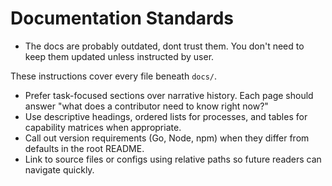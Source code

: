 # Documentation Standards

* The docs are probably outdated, dont trust them. You don't need to keep them updated unless instructed by user.

These instructions cover every file beneath `docs/`.

- Prefer task-focused sections over narrative history. Each page should answer "what does a contributor need to know right now?"
- Use descriptive headings, ordered lists for processes, and tables for capability matrices when appropriate.
- Call out version requirements (Go, Node, npm) when they differ from defaults in the root README.
- Link to source files or configs using relative paths so future readers can navigate quickly.
